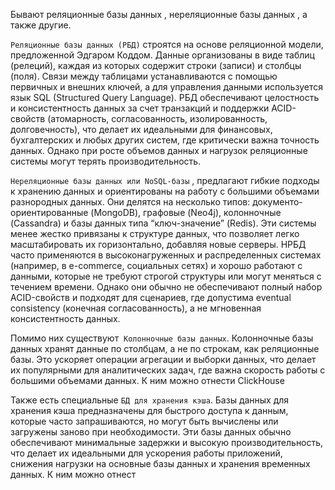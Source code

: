 Бывают реляционные базы данных , нереляционные базы данных , а также другие. 

`Реляционные базы данных (РБД)`  строятся на основе реляционной модели, предложенной Эдгаром Коддом. Данные организованы в виде таблиц (релеций), каждая из которых содержит строки (записи) и столбцы (поля). Связи между таблицами устанавливаются с помощью первичных и внешних ключей, а для управления данными используется язык SQL (Structured Query Language). РБД обеспечивают целостность и консистентность данных за счет транзакций и поддержки ACID-свойств (атомарность, согласованность, изолированность, долговечность), что делает их идеальными для финансовых, бухгалтерских и любых других систем, где критически важна точность данных. Однако при росте объемов данных и нагрузок реляционные системы могут терять производительность.

`Нереляционные базы данных или NoSQL-базы` , предлагают гибкие подходы к хранению данных и ориентированы на работу с большими объемами разнородных данных. Они делятся на несколько типов: документо-ориентированные (MongoDB), графовые (Neo4j), колонночные (Cassandra) и базы данных типа “ключ-значение” (Redis). Эти системы менее жестко привязаны к структуре данных, что позволяет легко масштабировать их горизонтально, добавляя новые серверы. НРБД часто применяются в высоконагруженных и распределенных системах (например, в e-commerce, социальных сетях) и хорошо работают с данными, которые не требуют строгой структуры или могут меняться с течением времени. Однако они обычно не обеспечивают полный набор ACID-свойств и подходят для сценариев, где допустима eventual consistency (конечная согласованность), а не мгновенная консистентность данных.

Помимо них существуют  `Колонночные базы данных`. Колонночные базы данных хранят данные по столбцам, а не по строкам, как реляционные базы. Это ускоряет операции агрегации и выборки данных, что делает их популярными для аналитических задач, где важна скорость работы с большими объемами данных. К ним можно отнести ClickHouse 

Также есть специальные `БД для хранения кэша`. Базы данных для хранения кэша предназначены для быстрого доступа к данным, которые часто запрашиваются, но могут быть вычислены или загружены заново при необходимости. Эти базы данных обычно обеспечивают минимальные задержки и высокую производительность, что делает их идеальными для ускорения работы приложений, снижения нагрузки на основные базы данных и хранения временных данных. К ним можно отнест